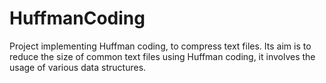 # HuffmanCoding
Project implementing Huffman coding, to compress text files. Its aim is to reduce the size of common text files using Huffman coding, it involves the usage of various data structures.
